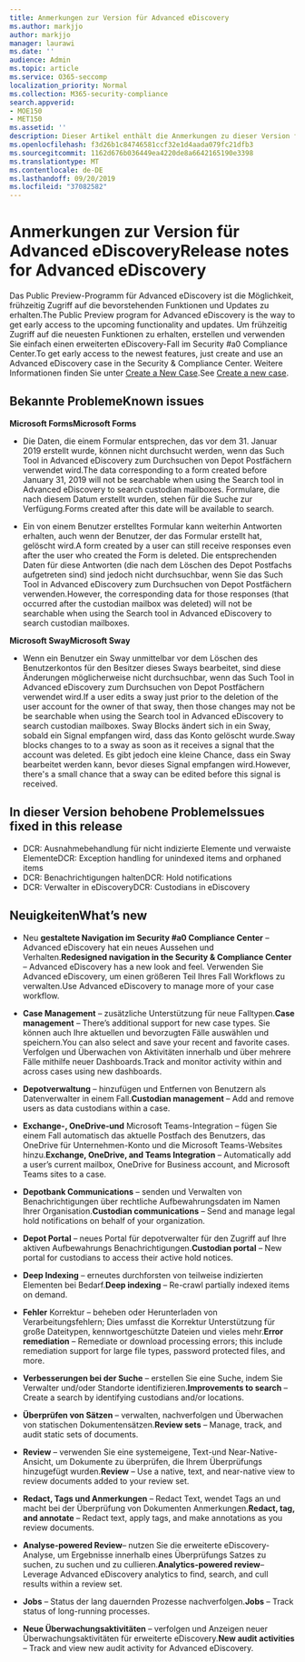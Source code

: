 ```yaml
---
title: Anmerkungen zur Version für Advanced eDiscovery
ms.author: markjjo
author: markjjo
manager: laurawi
ms.date: ''
audience: Admin
ms.topic: article
ms.service: O365-seccomp
localization_priority: Normal
ms.collection: M365-security-compliance
search.appverid:
- MOE150
- MET150
ms.assetid: ''
description: Dieser Artikel enthält die Anmerkungen zu dieser Version für Advanced eDiscovery.
ms.openlocfilehash: f3d26b1c84746581ccf32e1d4aada079fc21dfb3
ms.sourcegitcommit: 1162d676b036449ea4220de8a6642165190e3398
ms.translationtype: MT
ms.contentlocale: de-DE
ms.lasthandoff: 09/20/2019
ms.locfileid: "37082582"
---
```

# <a name="release-notes-for-advanced-ediscovery"></a><span data-ttu-id="57e2a-103">Anmerkungen zur Version für Advanced eDiscovery</span><span class="sxs-lookup"><span data-stu-id="57e2a-103">Release notes for Advanced eDiscovery</span></span>

<span data-ttu-id="57e2a-104">Das Public Preview-Programm für Advanced eDiscovery ist die Möglichkeit, frühzeitig Zugriff auf die bevorstehenden Funktionen und Updates zu erhalten.</span><span class="sxs-lookup"><span data-stu-id="57e2a-104">The Public Preview program for Advanced eDiscovery is the way to get early access to the upcoming functionality and updates.</span></span> <span data-ttu-id="57e2a-105">Um frühzeitig Zugriff auf die neuesten Funktionen zu erhalten, erstellen und verwenden Sie einfach einen erweiterten eDiscovery-Fall im Security #a0 Compliance Center.</span><span class="sxs-lookup"><span data-stu-id="57e2a-105">To get early access to the newest features, just create and use an Advanced eDiscovery case in the Security & Compliance Center.</span></span> <span data-ttu-id="57e2a-106">Weitere Informationen finden Sie unter [Create a New Case](create-new-ediscovery-case.md).</span><span class="sxs-lookup"><span data-stu-id="57e2a-106">See [Create a new case](create-new-ediscovery-case.md).</span></span>

## <a name="known-issues"></a><span data-ttu-id="57e2a-107">Bekannte Probleme</span><span class="sxs-lookup"><span data-stu-id="57e2a-107">Known issues</span></span>

<span data-ttu-id="57e2a-108">**Microsoft Forms**</span><span class="sxs-lookup"><span data-stu-id="57e2a-108">**Microsoft Forms**</span></span>

- <span data-ttu-id="57e2a-109">Die Daten, die einem Formular entsprechen, das vor dem 31. Januar 2019 erstellt wurde, können nicht durchsucht werden, wenn das Such Tool in Advanced eDiscovery zum Durchsuchen von Depot Postfächern verwendet wird.</span><span class="sxs-lookup"><span data-stu-id="57e2a-109">The data corresponding to a form created before January 31, 2019 will not be searchable when using the Search tool in Advanced eDiscovery to search custodian mailboxes.</span></span> <span data-ttu-id="57e2a-110">Formulare, die nach diesem Datum erstellt wurden, stehen für die Suche zur Verfügung.</span><span class="sxs-lookup"><span data-stu-id="57e2a-110">Forms created after this date will be available to search.</span></span>

- <span data-ttu-id="57e2a-111">Ein von einem Benutzer erstelltes Formular kann weiterhin Antworten erhalten, auch wenn der Benutzer, der das Formular erstellt hat, gelöscht wird.</span><span class="sxs-lookup"><span data-stu-id="57e2a-111">A form created by a user can still receive responses even after the user who created the Form is deleted.</span></span> <span data-ttu-id="57e2a-112">Die entsprechenden Daten für diese Antworten (die nach dem Löschen des Depot Postfachs aufgetreten sind) sind jedoch nicht durchsuchbar, wenn Sie das Such Tool in Advanced eDiscovery zum Durchsuchen von Depot Postfächern verwenden.</span><span class="sxs-lookup"><span data-stu-id="57e2a-112">However, the corresponding data for those responses (that occurred after the custodian mailbox was deleted) will not be searchable when using the Search tool in Advanced eDiscovery to search custodian mailboxes.</span></span>
 
<span data-ttu-id="57e2a-113">**Microsoft Sway**</span><span class="sxs-lookup"><span data-stu-id="57e2a-113">**Microsoft Sway**</span></span>

- <span data-ttu-id="57e2a-114">Wenn ein Benutzer ein Sway unmittelbar vor dem Löschen des Benutzerkontos für den Besitzer dieses Sways bearbeitet, sind diese Änderungen möglicherweise nicht durchsuchbar, wenn das Such Tool in Advanced eDiscovery zum Durchsuchen von Depot Postfächern verwendet wird.</span><span class="sxs-lookup"><span data-stu-id="57e2a-114">If a user edits a sway just prior to the deletion of the user account for the owner of that sway, then those changes may not be be searchable when using the Search tool in Advanced eDiscovery to search custodian mailboxes.</span></span> <span data-ttu-id="57e2a-115">Sway Blocks ändert sich in ein Sway, sobald ein Signal empfangen wird, dass das Konto gelöscht wurde.</span><span class="sxs-lookup"><span data-stu-id="57e2a-115">Sway blocks changes to to a sway as soon as it receives a signal that the account was deleted.</span></span> <span data-ttu-id="57e2a-116">Es gibt jedoch eine kleine Chance, dass ein Sway bearbeitet werden kann, bevor dieses Signal empfangen wird.</span><span class="sxs-lookup"><span data-stu-id="57e2a-116">However, there's a small chance that a sway can be edited before this signal is received.</span></span>

## <a name="issues-fixed-in-this-release"></a><span data-ttu-id="57e2a-117">In dieser Version behobene Probleme</span><span class="sxs-lookup"><span data-stu-id="57e2a-117">Issues fixed in this release</span></span>

- <span data-ttu-id="57e2a-118">DCR: Ausnahmebehandlung für nicht indizierte Elemente und verwaiste Elemente</span><span class="sxs-lookup"><span data-stu-id="57e2a-118">DCR: Exception handling for unindexed items and orphaned items</span></span>
- <span data-ttu-id="57e2a-119">DCR: Benachrichtigungen halten</span><span class="sxs-lookup"><span data-stu-id="57e2a-119">DCR: Hold notifications</span></span>
- <span data-ttu-id="57e2a-120">DCR: Verwalter in eDiscovery</span><span class="sxs-lookup"><span data-stu-id="57e2a-120">DCR: Custodians in eDiscovery</span></span>

## <a name="whats-new"></a><span data-ttu-id="57e2a-121">Neuigkeiten</span><span class="sxs-lookup"><span data-stu-id="57e2a-121">What’s new</span></span>

- <span data-ttu-id="57e2a-122">Neu **gestaltete Navigation im Security #a0 Compliance Center** – Advanced eDiscovery hat ein neues Aussehen und Verhalten.</span><span class="sxs-lookup"><span data-stu-id="57e2a-122">**Redesigned navigation in the Security & Compliance Center** – Advanced eDiscovery has a new look and feel.</span></span> <span data-ttu-id="57e2a-123">Verwenden Sie Advanced eDiscovery, um einen größeren Teil Ihres Fall Workflows zu verwalten.</span><span class="sxs-lookup"><span data-stu-id="57e2a-123">Use Advanced eDiscovery to manage more of your case workflow.</span></span>

- <span data-ttu-id="57e2a-124">**Case Management** – zusätzliche Unterstützung für neue Falltypen.</span><span class="sxs-lookup"><span data-stu-id="57e2a-124">**Case management** – There’s additional support for new case types.</span></span> <span data-ttu-id="57e2a-125">Sie können auch Ihre aktuellen und bevorzugten Fälle auswählen und speichern.</span><span class="sxs-lookup"><span data-stu-id="57e2a-125">You can also select and save your recent and favorite cases.</span></span> <span data-ttu-id="57e2a-126">Verfolgen und Überwachen von Aktivitäten innerhalb und über mehrere Fälle mithilfe neuer Dashboards.</span><span class="sxs-lookup"><span data-stu-id="57e2a-126">Track and monitor activity within and across cases using new dashboards.</span></span>

- <span data-ttu-id="57e2a-127">**Depotverwaltung** – hinzufügen und Entfernen von Benutzern als Datenverwalter in einem Fall.</span><span class="sxs-lookup"><span data-stu-id="57e2a-127">**Custodian management** – Add and remove users as data custodians within a case.</span></span>

- <span data-ttu-id="57e2a-128">**Exchange-, OneDrive-und** Microsoft Teams-Integration – fügen Sie einem Fall automatisch das aktuelle Postfach des Benutzers, das OneDrive für Unternehmen-Konto und die Microsoft Teams-Websites hinzu.</span><span class="sxs-lookup"><span data-stu-id="57e2a-128">**Exchange, OneDrive, and Teams Integration** – Automatically add a user’s current mailbox, OneDrive for Business account, and Microsoft Teams sites to a case.</span></span> 

- <span data-ttu-id="57e2a-129">**Depotbank Communications** – senden und Verwalten von Benachrichtigungen über rechtliche Aufbewahrungsdaten im Namen Ihrer Organisation.</span><span class="sxs-lookup"><span data-stu-id="57e2a-129">**Custodian communications** – Send and manage legal hold notifications on behalf of your organization.</span></span>

- <span data-ttu-id="57e2a-130">**Depot Portal** – neues Portal für depotverwalter für den Zugriff auf Ihre aktiven Aufbewahrungs Benachrichtigungen.</span><span class="sxs-lookup"><span data-stu-id="57e2a-130">**Custodian portal** – New portal for custodians to access their active hold notices.</span></span>

- <span data-ttu-id="57e2a-131">**Deep Indexing** – erneutes durchforsten von teilweise indizierten Elementen bei Bedarf.</span><span class="sxs-lookup"><span data-stu-id="57e2a-131">**Deep indexing** – Re-crawl partially indexed items on demand.</span></span>

- <span data-ttu-id="57e2a-132">**Fehler** Korrektur – beheben oder Herunterladen von Verarbeitungsfehlern; Dies umfasst die Korrektur Unterstützung für große Dateitypen, kennwortgeschützte Dateien und vieles mehr.</span><span class="sxs-lookup"><span data-stu-id="57e2a-132">**Error remediation** – Remediate or download processing errors; this include remediation support for large file types, password protected files, and more.</span></span> 

- <span data-ttu-id="57e2a-133">**Verbesserungen bei der Suche** – erstellen Sie eine Suche, indem Sie Verwalter und/oder Standorte identifizieren.</span><span class="sxs-lookup"><span data-stu-id="57e2a-133">**Improvements to search** – Create a search by identifying custodians and/or locations.</span></span>

- <span data-ttu-id="57e2a-134">**Überprüfen von Sätzen** – verwalten, nachverfolgen und Überwachen von statischen Dokumentensätzen.</span><span class="sxs-lookup"><span data-stu-id="57e2a-134">**Review sets** – Manage, track, and audit static sets of documents.</span></span>

- <span data-ttu-id="57e2a-135">**Review** – verwenden Sie eine systemeigene, Text-und Near-Native-Ansicht, um Dokumente zu überprüfen, die Ihrem Überprüfungs hinzugefügt wurden.</span><span class="sxs-lookup"><span data-stu-id="57e2a-135">**Review** – Use a native, text, and near-native view to review documents added to your review set.</span></span>

- <span data-ttu-id="57e2a-136">**Redact, Tags und Anmerkungen** – Redact Text, wendet Tags an und macht bei der Überprüfung von Dokumenten Anmerkungen.</span><span class="sxs-lookup"><span data-stu-id="57e2a-136">**Redact, tag, and annotate** – Redact text, apply tags, and make annotations as you review documents.</span></span>
  
- <span data-ttu-id="57e2a-137">**Analyse-powered Review**– nutzen Sie die erweiterte eDiscovery-Analyse, um Ergebnisse innerhalb eines Überprüfungs Satzes zu suchen, zu suchen und zu cullieren.</span><span class="sxs-lookup"><span data-stu-id="57e2a-137">**Analytics-powered review**– Leverage Advanced eDiscovery analytics to find, search, and cull results within a review set.</span></span>

- <span data-ttu-id="57e2a-138">**Jobs** – Status der lang dauernden Prozesse nachverfolgen.</span><span class="sxs-lookup"><span data-stu-id="57e2a-138">**Jobs** – Track status of long-running processes.</span></span>

- <span data-ttu-id="57e2a-139">**Neue Überwachungsaktivitäten** – verfolgen und Anzeigen neuer Überwachungsaktivitäten für erweiterte eDiscovery.</span><span class="sxs-lookup"><span data-stu-id="57e2a-139">**New audit activities** – Track and view new audit activity for Advanced eDiscovery.</span></span>
